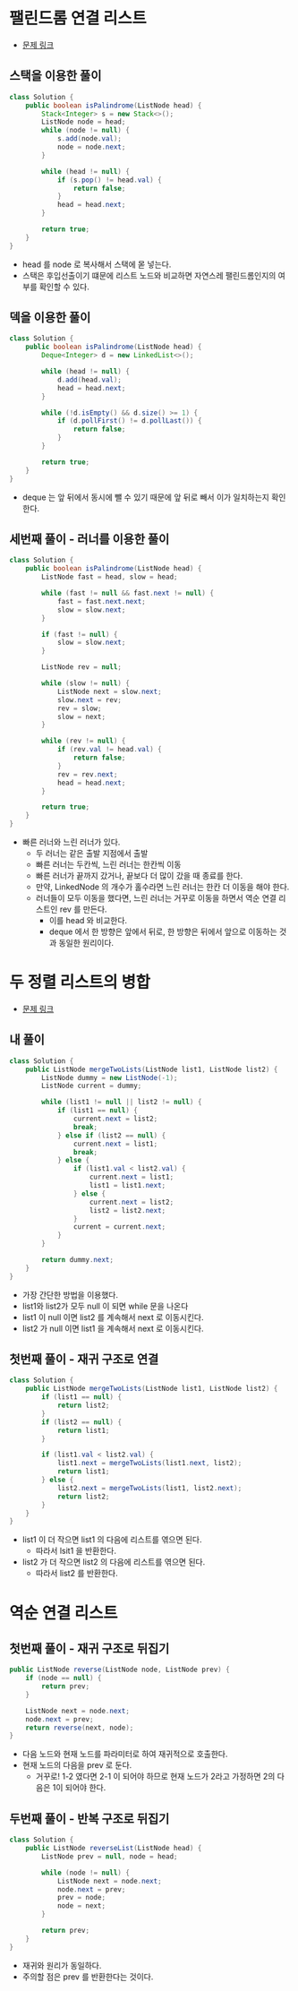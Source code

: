 # 팰린드롬 연결 리스트

- [문제 링크](https://leetcode.com/problems/palindrome-linked-list/)

## 스택을 이용한 풀이

```java
class Solution {
    public boolean isPalindrome(ListNode head) {
        Stack<Integer> s = new Stack<>();
        ListNode node = head;
        while (node != null) {
            s.add(node.val);
            node = node.next;
        }

        while (head != null) {
            if (s.pop() != head.val) {
                return false;
            }
            head = head.next;
        }

        return true;
    }
}
```

- head 를 node 로 복사해서 스택에 몯 넣는다.
- 스택은 후입선출이기 떄문에 리스트 노드와 비교하면 자연스레 팰린드롬인지의 여부를 확인할 수 있다.

## 덱을 이용한 풀이

```java
class Solution {
    public boolean isPalindrome(ListNode head) {
        Deque<Integer> d = new LinkedList<>();

        while (head != null) {
            d.add(head.val);
            head = head.next;
        }

        while (!d.isEmpty() && d.size() >= 1) {
            if (d.pollFirst() != d.pollLast()) {
                return false;
            }
        }

        return true;
    }
}
```

- deque 는 앞 뒤에서 동시에 뺄 수 있기 때문에 앞 뒤로 빼서 이가 일치하는지 확인한다.

## 세번째 풀이 - 러너를 이용한 풀이

```java
class Solution {
    public boolean isPalindrome(ListNode head) {
        ListNode fast = head, slow = head;

        while (fast != null && fast.next != null) {
            fast = fast.next.next;
            slow = slow.next;
        }

        if (fast != null) {
            slow = slow.next;
        }

        ListNode rev = null;

        while (slow != null) {
            ListNode next = slow.next;
            slow.next = rev;
            rev = slow;
            slow = next;
        }

        while (rev != null) {
            if (rev.val != head.val) {
                return false;
            }
            rev = rev.next;
            head = head.next;
        }

        return true;
    }
}
```

- 빠른 러너와 느린 러너가 있다.
    - 두 러너는 같은 출발 지점에서 출발
    - 빠른 러너는 두칸씩, 느린 러너는 한칸씩 이동
    - 빠른 러너가 끝까지 갔거나, 끝보다 더 많이 갔을 때 종료를 한다.
    - 만약, LinkedNode 의 개수가 홀수라면 느린 러너는 한칸 더 이동을 해야 한다.
    - 러너들이 모두 이동을 했다면, 느린 러너는 거꾸로 이동을 하면서 역순 연결 리스트인 rev 를 만든다.
        - 이를 head 와 비교한다.
        - deque 에서 한 방향은 앞에서 뒤로, 한 방향은 뒤에서 앞으로 이동하는 것과 동일한 원리이다.

# 두 정렬 리스트의 병합

- [문제 링크](https://leetcode.com/problems/merge-two-sorted-lists/description/)

## 내 풀이

```java
class Solution {
    public ListNode mergeTwoLists(ListNode list1, ListNode list2) {
        ListNode dummy = new ListNode(-1);
        ListNode current = dummy;

        while (list1 != null || list2 != null) {
            if (list1 == null) {
                current.next = list2;
                break;
            } else if (list2 == null) {
                current.next = list1;
                break;
            } else {
                if (list1.val < list2.val) {
                    current.next = list1;
                    list1 = list1.next;
                } else {
                    current.next = list2;
                    list2 = list2.next;
                }
                current = current.next;
            }
        }

        return dummy.next;
    }
}

```

- 가장 간단한 방법을 이용했다.
- list1와 list2가 모두 null 이 되면 while 문을 나온다
- list1 이 null 이면 list2 를 계속해서 next 로 이동시킨다.
- list2 가 null 이면 list1 을 계속해서 next 로 이동시킨다.

## 첫번째 풀이 - 재귀 구조로 연결

```java
class Solution {
    public ListNode mergeTwoLists(ListNode list1, ListNode list2) {
        if (list1 == null) {
            return list2;
        }
        if (list2 == null) {
            return list1;
        }

        if (list1.val < list2.val) {
            list1.next = mergeTwoLists(list1.next, list2);
            return list1;
        } else {
            list2.next = mergeTwoLists(list1, list2.next);
            return list2;
        }
    }
}
```

- list1 이 더 작으면 list1 의 다음에 리스트를 엮으면 된다.
    - 따라서 lsit1 을 반환한다.
- list2 가 더 작으면 list2 의 다음에 리스트를 엮으면 된다.
    - 따라서 list2 를 반환한다.

# 역순 연결 리스트

## 첫번째 풀이 - 재귀 구조로 뒤집기

```java
public ListNode reverse(ListNode node, ListNode prev) {
    if (node == null) {
        return prev;
    }

    ListNode next = node.next;
    node.next = prev;
    return reverse(next, node);
}
```

- 다음 노드와 현재 노드를 파라미터로 하여 재귀적으로 호출한다.
- 현재 노드의 다음을 prev 로 둔다.
    - 거꾸로! 1-2 였다면 2-1 이 되어야 하므로 현재 노드가 2라고 가정하면 2의 다음은 1이 되어야 한다.

## 두번째 풀이 - 반복 구조로 뒤집기

```java
class Solution {
    public ListNode reverseList(ListNode head) {
        ListNode prev = null, node = head;

        while (node != null) {
            ListNode next = node.next;
            node.next = prev;
            prev = node;
            node = next;
        }

        return prev;
    }
}
```

- 재귀와 원리가 동일하다.
- 주의할 점은 prev 를 반환한다는 것이다.